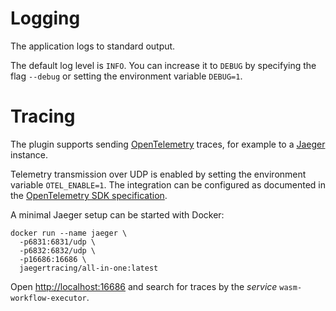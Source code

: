 # Logging

The application logs to standard output.

The default log level is `INFO`. You can increase it to `DEBUG` by specifying the flag `--debug` or setting the environment variable `DEBUG=1`.

# Tracing

The plugin supports sending [OpenTelemetry](https://opentelemetry.io) traces, for example to a [Jaeger](https://www.jaegertracing.io) instance. 

Telemetry transmission over UDP is enabled by setting the environment variable `OTEL_ENABLE=1`. The integration can be configured as documented in the [OpenTelemetry SDK specification](https://github.com/open-telemetry/opentelemetry-specification/blob/main/specification/sdk-environment-variables.md).

A minimal Jaeger setup can be started with Docker:

```shell
docker run --name jaeger \
  -p6831:6831/udp \
  -p6832:6832/udp \
  -p16686:16686 \
  jaegertracing/all-in-one:latest
```

Open [http://localhost:16686](http://localhost:16686) and search for traces by the _service_ `wasm-workflow-executor`.
